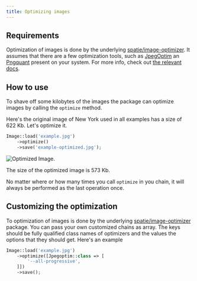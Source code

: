 ```yaml
---
title: Optimizing images
---
```


## Requirements

Optimization of images is done by the underlying [spatie/image-optimizer](https://github.com/spatie/image-optimizer). It assumes that there are a few optimization tools, such as [JpegOptim](http://freecode.com/projects/jpegoptim) an [Pngquant](https://pngquant.org/) present on your system. For more info, check out [the relevant docs](https://github.com/spatie/image-optimizer#optimization-tools).

## How to use

To shave off some kilobytes of the images the package can optimize images by calling the `optimize` method.

Here's the original image of New York used in all examples has a size of 622 Kb. Let's optimize it.

```php
Image::load('example.jpg')
    ->optimize()
    ->save('example-optimized.jpg');
```

![Optimized Image](https://docs.spatie.be/images/image/example-optimized.jpg).

The size of the optimized image is 573 Kb.

No matter where or how many times you call `optimize` in you chain, it will always be performed as the last operation once.


## Customizing the optimization

To optimization of images is done by the underlying [spatie/image-optimizer](https://github.com/spatie/image-optimizer) package. You can pass your own customized chains as array. The keys should be fully qualified class names of optimizers and the values the options that they should get. Here's an example

```php
Image::load('example.jpg')
    ->optimize([Jpegoptim::class => [
        '--all-progressive',
    ]])
    ->save();
```
